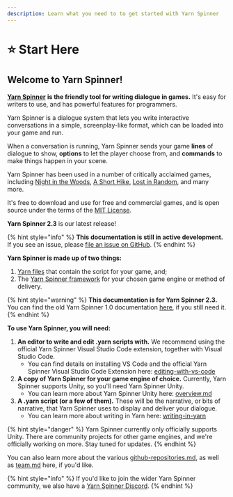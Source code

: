 ```yaml
---
description: Learn what you need to to get started with Yarn Spinner
---
```


# ⭐ Start Here

## **Welcome to Yarn Spinner!**

[**Yarn Spinner**](https://yarnspinner.dev) **is the friendly tool for writing dialogue in games.** It's easy for writers to use, and has powerful features for programmers.

Yarn Spinner is a dialogue system that lets you write interactive conversations in a simple, screenplay-like format, which can be loaded into your game and run.

When a conversation is running, Yarn Spinner sends your game **lines** of dialogue to show, **options** to let the player choose from, and **commands** to make things happen in your scene.

Yarn Spinner has been used in a number of critically acclaimed games, including [Night in the Woods](http://nightinthewoods.com), [A Short Hike](https://ashorthike.com), [Lost in Random](https://www.ea.com/en-au/games/lost-in-random), and many more.

It's free to download and use for free and commercial games, and is open source under the terms of the [MIT License](https://choosealicense.com/licenses/mit/).

**Yarn Spinner 2.3** is our latest release!

{% hint style="info" %}
**This documentation is still in active development.** If you see an issue, please [file an issue on GitHub](https://github.com/YarnSpinnerTool/YSDocs/issues/new).
{% endhint %}

**Yarn Spinner is made up of two things:**

1. [Yarn files](tutorials/editing-yarn-scripts.md) that contain the script for your game, and;
2. The [Yarn Spinner framework](using-yarnspinner-with-unity/overview.md) for your chosen game engine or method of delivery.

{% hint style="warning" %}
**This documentation is for Yarn Spinner 2.3.** You can find the old Yarn Spinner 1.0 documentation [here](https://yarnspinner.dev/docs/), if you still need it.
{% endhint %}

**To use Yarn Spinner, you will need:**

1. **An editor to write and edit .yarn scripts with.** We recommend using the official Yarn Spinner Visual Studio Code extension, together with Visual Studio Code.
   * You can find details on installing VS Code and the official Yarn Spinner Visual Studio Code Extension here: [editing-with-vs-code](getting-started/editing-with-vs-code/ "mention")
2. **A copy of Yarn Spinner for your game engine of choice.** Currently, Yarn Spinner supports Unity, so you'll need Yarn Spinner Unity.
   * You can learn more about Yarn Spinner Unity here: [overview.md](using-yarnspinner-with-unity/overview.md "mention")
3. **A .yarn script (or a few of them).** These will be the narrative, or bits of narrative, that Yarn Spinner uses to display and deliver your dialogue.
   * You can learn more about writing in Yarn here: [writing-in-yarn](getting-started/writing-in-yarn/ "mention")

{% hint style="danger" %}
Yarn Spinner currently only officially supports Unity. There are community projects for other game engines, and we're officially working on more. Stay tuned for updates.
{% endhint %}

You can also learn more about the various [github-repositories.md](about/github-repositories.md "mention"), as well as [team.md](about/team.md "mention") here, if you'd like.

{% hint style="info" %}
If you'd like to join the wider Yarn Spinner community, we also have a [Yarn Spinner Discord](https://discord.gg/yarnspinner).
{% endhint %}
